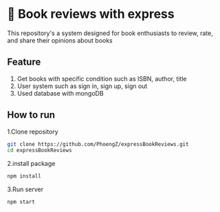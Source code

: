 # :book: Book reviews with express
This repository's a system designed for book enthusiasts to review, rate, and share their opinions about books  
## Feature
1. Get books with specific condition such as ISBN, author, title  
2. User system such as sign in, sign up, sign out
3. Used database with mongoDB  
## How to run
1.Clone repository  
```bash
git clone https://github.com/PhoengZ/expressBookReviews.git
cd expressBookReviews
```
2.install package
```bash
npm install
```
3.Run server
```bash
npm start
```
